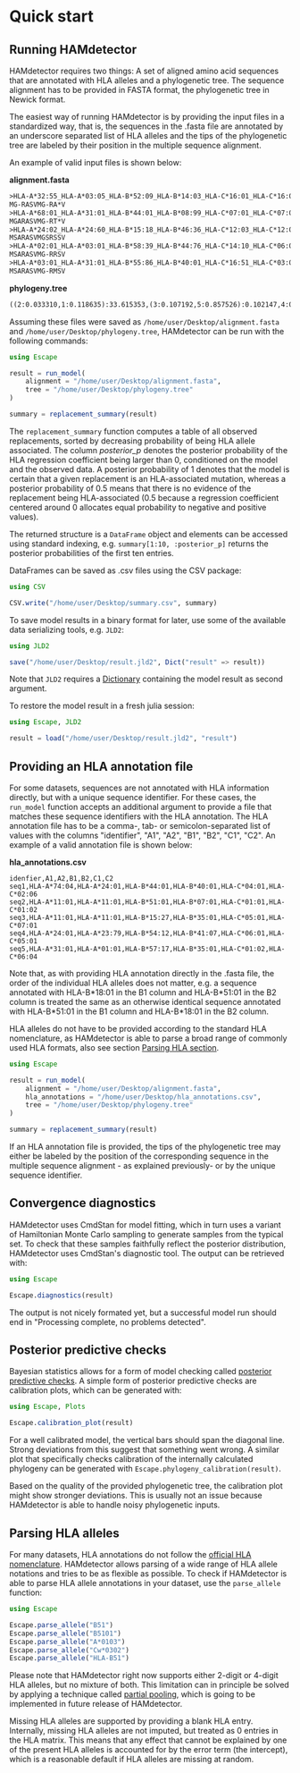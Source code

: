 # Quick start

## Running HAMdetector

HAMdetector requires two things: A set of aligned amino acid sequences that are annotated 
with HLA alleles and a phylogenetic tree. The sequence alignment has to be provided
in FASTA format, the phylogenetic tree in Newick format.

The easiest way of running HAMdetector is by providing the input files in a standardized
way, that is, the sequences in the .fasta file are annotated by an underscore separated
list of HLA alleles and the tips of the phylogenetic tree are labeled by their position
in the multiple sequence alignment.

An example of valid input files is shown below:

**alignment\.fasta**
```txt
>HLA-A*32:55_HLA-A*03:05_HLA-B*52:09_HLA-B*14:03_HLA-C*16:01_HLA-C*16:01
MG-RASVMG-RA*V
>HLA-A*68:01_HLA-A*31:01_HLA-B*44:01_HLA-B*08:99_HLA-C*07:01_HLA-C*07:01
MGARASVMG-RT*V
>HLA-A*24:02_HLA-A*24:60_HLA-B*15:18_HLA-B*46:36_HLA-C*12:03_HLA-C*12:01
MSARASVMGSRSSV
>HLA-A*02:01_HLA-A*03:01_HLA-B*58:39_HLA-B*44:76_HLA-C*14:10_HLA-C*06:01
MSARASVMG-RRSV
>HLA-A*03:01_HLA-A*31:01_HLA-B*55:86_HLA-B*40:01_HLA-C*16:51_HLA-C*03:04
MSARASVMG-RMSV
```

**phylogeny.tree**
```txt
((2:0.033310,1:0.118635):33.615353,(3:0.107192,5:0.857526):0.102147,4:0.247706);
```

Assuming these files were saved as `/home/user/Desktop/alignment.fasta` and
`/home/user/Desktop/phylogeny.tree`, HAMdetector can be run with the following commands:

```julia
using Escape

result = run_model(
    alignment = "/home/user/Desktop/alignment.fasta", 
    tree = "/home/user/Desktop/phylogeny.tree"
)

summary = replacement_summary(result)
```

The `replacement_summary` function computes a table of all observed replacements, sorted
by decreasing probability of being HLA allele associated. The column *posterior_p*
denotes the posterior probability of the HLA regression coefficient being larger than 0,
conditioned on the model and the observed data.
A posterior probability of 1 denotes that the model is certain that a given replacement is an HLA-associated mutation, whereas a posterior probability of 0.5 means that there is
no evidence of the replacement being HLA-associated (0.5 because a regression coefficient centered around 0 allocates equal probability to negative and positive values). 

The returned structure is a `DataFrame` object and elements can be accessed using
standard indexing, e.g. `summary[1:10, :posterior_p]` returns the posterior probabilities
of the first ten entries.

DataFrames can be saved as .csv files using the CSV package:

```julia
using CSV

CSV.write("/home/user/Desktop/summary.csv", summary)
```

To save model results in a binary format for later, use some of the
available data serializing tools, e.g. `JLD2`:

```julia
using JLD2

save("/home/user/Desktop/result.jld2", Dict("result" => result))
```

Note that `JLD2` requires a [Dictionary](https://docs.julialang.org/en/v1/base/collections/#Dictionaries) containing the model result as second argument.

To restore the model result in a fresh julia session:

```julia
using Escape, JLD2

result = load("/home/user/Desktop/result.jld2", "result")
```

## Providing an HLA annotation file

For some datasets, sequences are not annotated with HLA information directly,
but with a unique sequence identifier.
For these cases, the `run_model` function accepts an additional argument to provide
a file that matches these sequence identifiers with the HLA annotation.
The HLA annotation file has to be a comma-, tab- or semicolon-separated list
of values with the columns "identifier", "A1", "A2", "B1", "B2", "C1", "C2".
An example of a valid annotation file is shown below:

**hla_annotations.csv**
```text
idenfier,A1,A2,B1,B2,C1,C2
seq1,HLA-A*74:04,HLA-A*24:01,HLA-B*44:01,HLA-B*40:01,HLA-C*04:01,HLA-C*02:06
seq2,HLA-A*11:01,HLA-A*11:01,HLA-B*51:01,HLA-B*07:01,HLA-C*01:01,HLA-C*01:02
seq3,HLA-A*11:01,HLA-A*11:01,HLA-B*15:27,HLA-B*35:01,HLA-C*05:01,HLA-C*07:01
seq4,HLA-A*24:01,HLA-A*23:79,HLA-B*54:12,HLA-B*41:07,HLA-C*06:01,HLA-C*05:01
seq5,HLA-A*31:01,HLA-A*01:01,HLA-B*57:17,HLA-B*35:01,HLA-C*01:02,HLA-C*06:04
```

Note that, as with providing HLA annotation directly in the .fasta file, the
order of the individual HLA alleles does not matter, e.g. a sequence annotated with
HLA-B\*18:01 in the B1 column and HLA-B\*51:01 in the B2 column is treated the same
as an otherwise identical sequence annotated with HLA-B\*51:01 in the B1 column and
HLA-B\*18:01 in the B2 column.

HLA alleles do not have to be provided according to the standard HLA nomenclature,
as HAMdetector is able to parse a broad range of commonly used HLA formats, also see section
[Parsing HLA section](##parsing-hla-alleles).

```julia
using Escape

result = run_model(
    alignment = "/home/user/Desktop/alignment.fasta",
    hla_annotations = "/home/user/Desktop/hla_annotations.csv",
    tree = "/home/user/Desktop/phylogeny.tree"
)

summary = replacement_summary(result)
```

If an HLA annotation file is provided, the tips of the phylogenetic tree may either
be labeled by the position of the corresponding sequence in the multiple sequence alignment -
as explained previously- or by the unique sequence identifier.

## Convergence diagnostics

HAMdetector uses CmdStan for model fitting, which in turn uses a variant of
Hamiltonian Monte Carlo sampling to generate samples from the typical set. 
To check that these samples faithfully reflect the posterior distribution,
HAMdetector uses CmdStan's diagnostic tool. The output can be retrieved with:

```julia
using Escape

Escape.diagnostics(result)
```

The output is not nicely formated yet, but a successful model run should end in "Processing complete, no problems detected".

## Posterior predictive checks

Bayesian statistics allows for a form of model checking called [posterior predictive checks](https://arxiv.org/abs/1709.01449).
A simple form of posterior predictive checks are calibration plots, which can be generated with:

```julia
using Escape, Plots

Escape.calibration_plot(result)
```
 
For a well calibrated  model, the vertical bars should span the diagonal line.
Strong deviations from this suggest that something went wrong.
A similar plot that specifically checks calibration of the internally calculated
phylogeny can be generated with `Escape.phylogeny_calibration(result)`.

Based on the quality of the provided phylogenetic tree, the calibration plot might
show stronger deviations. This is usually not an issue because HAMdetector is able to handle noisy phylogenetic inputs.

## Parsing HLA alleles

For many datasets, HLA annotations do not follow the [official HLA nomenclature](http://hla.alleles.org/nomenclature/naming.html). HAMdetector allows parsing of a wide range of HLA allele notations and tries to
be as flexible as possible.
To check if HAMdetector is able to parse HLA allele annotations in your dataset, use
the `parse_allele` function:

```julia
using Escape

Escape.parse_allele("B51")
Escape.parse_allele("B5101")
Escape.parse_allele("A*0103")
Escape.parse_allele("Cw*0302")
Escape.parse_allele("HLA-B51")
```

Please note that HAMdetector right now supports either 2-digit or 4-digit HLA alleles,
but no mixture of both. This limitation can in principle be solved by applying a technique called
[partial pooling](http://www.stat.columbia.edu/~gelman/research/published/multi2.pdf), 
which is going to be implemented in future release of HAMdetector.

Missing HLA alleles are supported by providing a blank HLA entry. Internally,
missing HLA alleles are not imputed, but treated as 0 entries in the HLA matrix.
This means that any effect that cannot be explained by one of the present HLA alleles
is accounted for by the error term (the intercept), which is a reasonable default if
HLA alleles are missing at random.